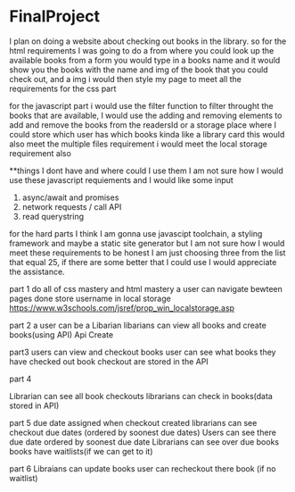 # FinalProject
I plan on doing a website about checking out books in the library. 
so for the html requirements I was going to do a from where you could 
look up the available books from a form you would type in a books name and it would show you the books with the  name and img of the book that you could check out, and a img i would then style my page to meet all the requirements for the css part 

for the javascript part i would use the filter function to filter throught the books that are available, I would use the adding and removing elements to add and remove the books from the readersId or a storage place where I could store which user has which books kinda like a library card this would also meet the multiple files requirement i would meet the local storage requirement also 

**things I dont have and where could I use them
I am not sure how I would use these javascript requiements and I would like some input 
1) async/await and promises
2) network requests / call API
3) read querystring

for the hard parts I think I am gonna use javascipt toolchain, a styling framework 
and maybe a static site generator but I am not sure how I would meet these requirements to be honest I am just choosing three from the list that equal 25, if there are some better that I could use I would appreciate the assistance.



part 1 
    do all of css mastery and html mastery
    a user can navigate bewteen pages done 
    store username in local storage <https://www.w3schools.com/jsref/prop_win_localstorage.asp>



part 2 
a user can be a Libarian 
libarians can view all books and create books(using API)
Api Create


part3 
users can view and checkout books
user can see what books they have checked out
book checkout are stored in the API




part 4

Librarian can see all book checkouts 
librarians can check in books(data stored in API)




part 5 
due date assigned when checkout created 
librarians can see checkout due dates (ordered by soonest due dates)
Users can see there due date ordered by soonest due date 
Librarians can see over due books 
books have waitlists(if we can get to it)




part 6 
Libraians can update books 
user can recheckout there book (if no waitlist)